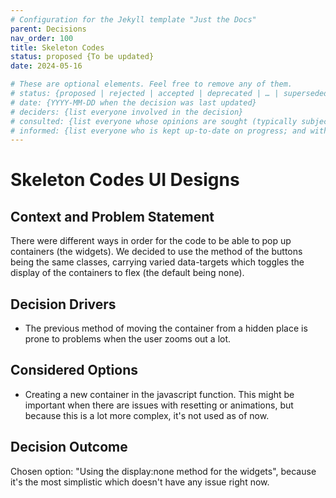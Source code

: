 ```yaml
---
# Configuration for the Jekyll template "Just the Docs"
parent: Decisions
nav_order: 100
title: Skeleton Codes
status: proposed {To be updated}
date: 2024-05-16

# These are optional elements. Feel free to remove any of them.
# status: {proposed | rejected | accepted | deprecated | … | superseded by [ADR-0005](0005-example.md)}
# date: {YYYY-MM-DD when the decision was last updated}
# deciders: {list everyone involved in the decision}
# consulted: {list everyone whose opinions are sought (typically subject-matter experts); and with whom there is a two-way communication}
# informed: {list everyone who is kept up-to-date on progress; and with whom there is a one-way communication}
---
```

<!-- we need to disable MD025, because we use the different heading "ADR Template" in the homepage (see above) than it is foreseen in the template -->
<!-- markdownlint-disable-next-line MD025 -->
# Skeleton Codes UI Designs

## Context and Problem Statement

There were different ways in order for the code to be able to pop up containers (the widgets). We decided to use the method of the buttons being the same classes, carrying varied data-targets which toggles the display of the containers to flex (the default being none).

<!-- This is an optional element. Feel free to remove. -->
## Decision Drivers

* The previous method of moving the container from a hidden place is prone to problems when the user zooms out a lot.

## Considered Options

* Creating a new container in the javascript function. This might be important when there are issues with resetting or animations, but because this is a lot more complex, it's not used as of now.

## Decision Outcome

Chosen option: "Using the display:none method for the widgets", because it's the most simplistic which doesn't have any issue right now.

